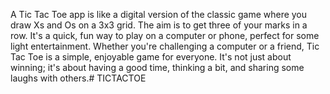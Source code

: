 A Tic Tac Toe app is like a digital version of the classic game where you draw Xs and Os on a 3x3 grid. The aim is to get three of your marks in a row. It's a quick, fun way to play on a computer or phone, perfect for some light entertainment. Whether you're challenging a computer or a friend, Tic Tac Toe is a simple, enjoyable game for everyone. It's not just about winning; it's about having a good time, thinking a bit, and sharing some laughs with others.# TICTACTOE
